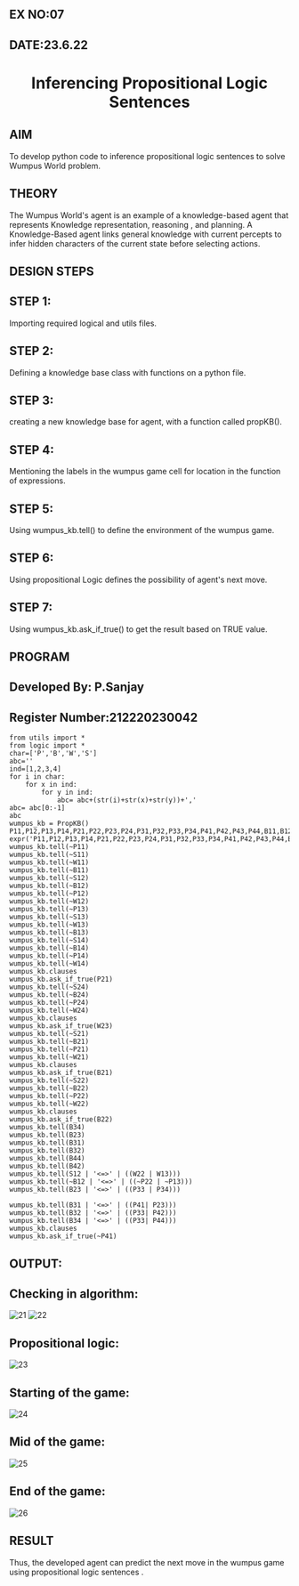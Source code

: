 ## EX NO:07
## DATE:23.6.22
# <p align="center">Inferencing Propositional Logic Sentences

## AIM

To develop python code to inference propositional logic sentences to solve Wumpus World problem.

## THEORY
The Wumpus World's agent is an example of a knowledge-based agent that represents Knowledge representation, reasoning , and planning. A Knowledge-Based agent links general knowledge with current percepts to infer hidden characters of the current state before selecting actions.

## DESIGN STEPS
## STEP 1:
Importing required logical and utils files.

## STEP 2:
Defining a knowledge base class with functions on a python file.

## STEP 3:
creating a new knowledge base for agent, with a function called propKB().

## STEP 4:
Mentioning the labels in the wumpus game cell for location in the function of expressions.

## STEP 5:
Using wumpus_kb.tell() to define the environment of the wumpus game.

## STEP 6:
Using propositional Logic defines the possibility of agent's next move.

## STEP 7:
Using wumpus_kb.ask_if_true() to get the result based on TRUE value.

## PROGRAM
## Developed By: P.Sanjay
## Register Number:212220230042
```
from utils import *
from logic import *
char=['P','B','W','S']
abc=''
ind=[1,2,3,4]
for i in char:
    for x in ind:
        for y in ind:
            abc= abc+(str(i)+str(x)+str(y))+','
abc= abc[0:-1]
abc
wumpus_kb = PropKB()
P11,P12,P13,P14,P21,P22,P23,P24,P31,P32,P33,P34,P41,P42,P43,P44,B11,B12,B13,B14,B21,B22,B23,B24,B31,B32,B33,B34,B41,B42,B43,B44,W11,W12,W13,W14,W21,W22,W23,W24,W31,W32,W33,W34,W41,W42,W43,W44,S11,S12,S13,S14,S21,S22,S23,S24,S31,S32,S33,S34,S41,S42,S43,S44= expr('P11,P12,P13,P14,P21,P22,P23,P24,P31,P32,P33,P34,P41,P42,P43,P44,B11,B12,B13,B14,B21,B22,B23,B24,B31,B32,B33,B34,B41,B42,B43,B44,W11,W12,W13,W14,W21,W22,W23,W24,W31,W32,W33,W34,W41,W42,W43,W44,S11,S12,S13,S14,S21,S22,S23,S24,S31,S32,S33,S34,S41,S42,S43,S44')
wumpus_kb.tell(~P11)
wumpus_kb.tell(~S11)
wumpus_kb.tell(~W11)
wumpus_kb.tell(~B11)
wumpus_kb.tell(~S12)
wumpus_kb.tell(~B12)
wumpus_kb.tell(~P12)
wumpus_kb.tell(~W12)
wumpus_kb.tell(~P13)
wumpus_kb.tell(~S13) 
wumpus_kb.tell(~W13)
wumpus_kb.tell(~B13)
wumpus_kb.tell(~S14)
wumpus_kb.tell(~B14)
wumpus_kb.tell(~P14)
wumpus_kb.tell(~W14)
wumpus_kb.clauses
wumpus_kb.ask_if_true(P21)
wumpus_kb.tell(~S24)
wumpus_kb.tell(~B24)
wumpus_kb.tell(~P24)
wumpus_kb.tell(~W24)
wumpus_kb.clauses
wumpus_kb.ask_if_true(W23)
wumpus_kb.tell(~S21)
wumpus_kb.tell(~B21)
wumpus_kb.tell(~P21)
wumpus_kb.tell(~W21)
wumpus_kb.clauses
wumpus_kb.ask_if_true(B21)
wumpus_kb.tell(~S22)
wumpus_kb.tell(~B22)
wumpus_kb.tell(~P22)
wumpus_kb.tell(~W22)
wumpus_kb.clauses
wumpus_kb.ask_if_true(B22)
wumpus_kb.tell(B34)
wumpus_kb.tell(B23)
wumpus_kb.tell(B31)
wumpus_kb.tell(B32)
wumpus_kb.tell(B44)
wumpus_kb.tell(B42)
wumpus_kb.tell(S12 | '<=>' | ((W22 | W13)))
wumpus_kb.tell(~B12 | '<=>' | ((~P22 | ~P13)))
wumpus_kb.tell(B23 | '<=>' | ((P33 | P34)))

wumpus_kb.tell(B31 | '<=>' | ((P41| P23)))
wumpus_kb.tell(B32 | '<=>' | ((P33| P42)))
wumpus_kb.tell(B34 | '<=>' | ((P33| P44)))
wumpus_kb.clauses
wumpus_kb.ask_if_true(~P41)
```

## OUTPUT:
## Checking in algorithm:
![21](https://user-images.githubusercontent.com/75235090/175758834-b2efad2d-195c-4ca9-93c7-23117c4baf08.png)
![22](https://user-images.githubusercontent.com/75235090/175758841-854bdea3-ab4f-4730-881c-4a787ad4ffc5.png)
## Propositional logic:
![23](https://user-images.githubusercontent.com/75235090/175758880-3a98ba74-2657-4bc9-9918-d50cf79c2fd2.png)
## Starting of the game:
![24](https://user-images.githubusercontent.com/75235090/175758904-9e04ae05-4c41-45d6-9587-c16d28775b64.png)
## Mid of the game:
![25](https://user-images.githubusercontent.com/75235090/175758917-a1b07f7e-0864-4ed8-9514-b881778a5331.png)
## End of the game:
![26](https://user-images.githubusercontent.com/75235090/175758937-bd118486-7374-431a-8ec3-fb71ba5e1871.png)
## RESULT
Thus, the developed agent can predict the next move in the wumpus game using propositional logic sentences .
